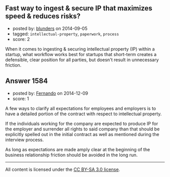 ## Fast way to ingest & secure IP that maximizes speed & reduces risks?

- posted by: [blunders](https://stackexchange.com/users/216182/blunders) on 2014-09-05
- tagged: `intellectual-property`, `paperwork`, `process`
- score: 2

<p>When it comes to ingesting &amp; securing intellectual property (IP) within a startup, what workflow works best for startups that short-term creates a defensible, clear position for all parties, but doesn't result in unnecessary friction.  </p>



## Answer 1584

- posted by: [Fernando](https://stackexchange.com/users/5092626/fernando) on 2014-12-09
- score: 1

<p>A few ways to clarify all expectations for employees and employers is to have a detailed portion of the contract with respect to intellectual property.</p>

<p>If the individuals working for the company are expected to produce IP for the employer and surrender all rights to said company than that should be explicitly spelled out in the initial contract as well as mentioned during the interview process.</p>

<p>As long as expectations are made amply clear at the beginning of the business relationship friction should be avoided in the long run.</p>




---

All content is licensed under the [CC BY-SA 3.0 license](https://creativecommons.org/licenses/by-sa/3.0/).
